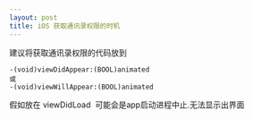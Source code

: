 ```yaml
---
layout: post
title: iOS 获取通讯录权限的时机
---
```


建议将获取通讯录权限的代码放到

```
-(void)viewDidAppear:(BOOL)animated
或
-(void)viewWillAppear:(BOOL)animated
```

假如放在 viewDidLoad  可能会是app启动进程中止.无法显示出界面